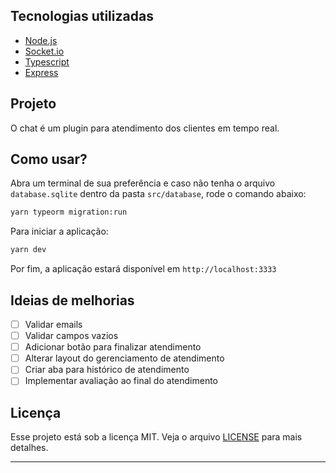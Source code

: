 ## Tecnologias utilizadas

- [Node.js](https://nodejs.org/)
- [Socket.io](https://socket.io/)
- [Typescript](https://www.typescriptlang.org/)
- [Express](https://expressjs.com/)

## Projeto

O chat é um plugin para atendimento dos clientes em tempo real.

## Como usar?

Abra um terminal de sua preferência e caso não tenha o arquivo `database.sqlite` dentro da pasta `src/database`, rode o comando abaixo:
```sh
yarn typeorm migration:run
```
Para iniciar a aplicação: 
```sh
yarn dev
```

Por fim, a aplicação estará disponível em `http://localhost:3333`

## Ideias de melhorias
- [ ] Validar emails
- [ ] Validar campos vazios
- [ ] Adicionar botão para finalizar atendimento
- [ ] Alterar layout do gerenciamento de atendimento
- [ ] Criar aba para histórico de atendimento
- [ ] Implementar avaliação ao final do atendimento

## Licença

Esse projeto está sob a licença MIT. Veja o arquivo [LICENSE](LICENSE) para mais detalhes.

---
